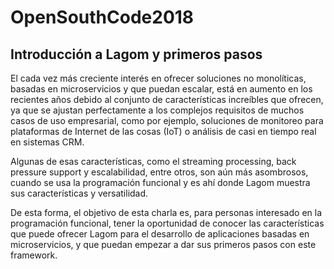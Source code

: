 # OpenSouthCode2018

## Introducción a Lagom y primeros pasos

El cada vez más creciente interés en ofrecer soluciones no monolíticas, basadas en microservicios y que puedan escalar, está en aumento en los recientes años debido al conjunto de características increíbles que ofrecen, ya que se ajustan perfectamente a los complejos requisitos de muchos casos de uso empresarial, como por ejemplo, soluciones de monitoreo para plataformas de Internet de las cosas (IoT) o 
análisis de casi en tiempo real en sistemas CRM. 

Algunas de esas características, como el streaming processing, back pressure support y escalabilidad, entre otros, son aún más asombrosos, cuando se usa la programación funcional y es ahí donde Lagom muestra sus características y versatilidad. 

De esta forma, el objetivo de esta charla es, para personas interesado en la programación funcional, tener la oportunidad de conocer las características que puede ofrecer Lagom para el desarrollo de aplicaciones basadas en microservicios, y que puedan empezar a dar sus primeros pasos con este framework.
